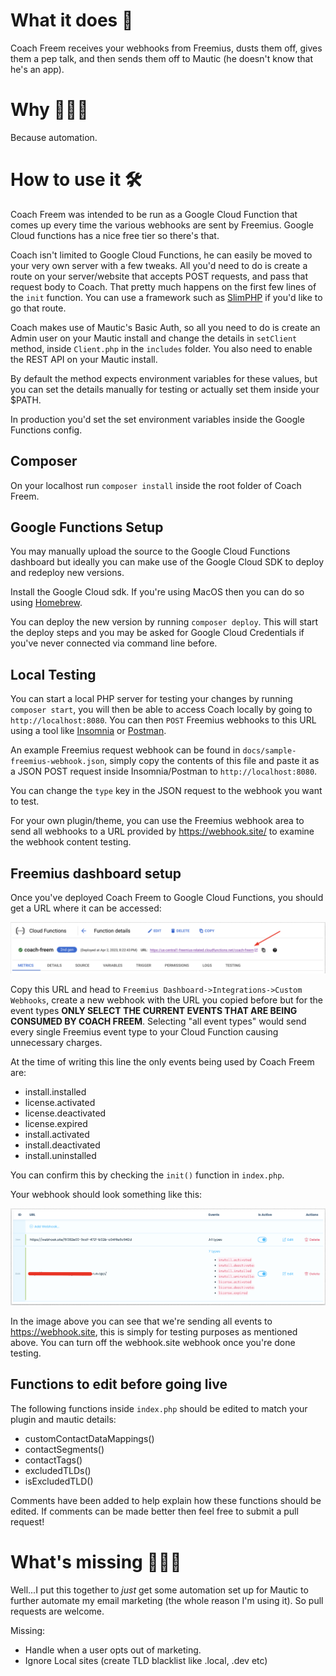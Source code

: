 # What it does 🤔

Coach Freem receives your webhooks from Freemius, dusts them off, gives them a pep talk, and then sends them off to Mautic (he doesn't know that he's an app).

# Why 🤷🏾‍♂️

Because automation.

# How to use it 🛠️

Coach Freem was intended to be run as a Google Cloud Function that comes up every time the various webhooks are sent by Freemius. Google Cloud functions has a nice free tier so there's that.

Coach isn't limited to Google Cloud Functions, he can easily be moved to your very own server with a few tweaks. All you'd need to do is create a route on your server/website that accepts POST requests, and pass that request body to Coach. 
That pretty much happens on the first few lines of the `init` function. You can use a framework such as [SlimPHP](https://www.slimframework.com/) if you'd like to go that route.

Coach makes use of Mautic's Basic Auth, so all you need to do is create an Admin user on your Mautic install and change the details in `setClient` method, inside `Client.php` in the `includes` folder. You also need to enable the REST API on your Mautic install.

By default the method expects environment variables for these values, but you can set the details manually for testing or actually set them inside your $PATH.

In production you'd set the set environment variables inside the Google Functions config.

## Composer

On your localhost run `composer install` inside the root folder of Coach Freem.
## Google Functions Setup

You may manually upload the source to the Google Cloud Functions dashboard but ideally you can make use of the Google Cloud SDK to deploy and redeploy new versions.

Install the Google Cloud sdk. If you're using MacOS then you can do so using [Homebrew](https://formulae.brew.sh/cask/google-cloud-sdk).

You can deploy the new version by running `composer deploy`. This will start the deploy steps and you may be asked for Google Cloud Credentials if you've never connected via command line before.

## Local Testing

You can start a local PHP server for testing your changes by running `composer start`, you will then be able to access Coach locally by going to `http://localhost:8080`. You can then `POST` Freemius webhooks to this URL using a tool like [Insomnia](https://insomnia.rest/) or [Postman](https://www.postman.com/).

An example Freemius request webhook can be found in `docs/sample-freemius-webhook.json`, simply copy the contents of this file and paste it as a JSON POST request inside Insomnia/Postman to `http://localhost:8080`.

You can change the `type` key in the JSON request to the webhook you want to test. 

For your own plugin/theme, you can use the Freemius webhook area to send all webhooks to a URL provided by https://webhook.site/ to examine the webhook content testing.

## Freemius dashboard setup

Once you've deployed Coach Freem to Google Cloud Functions, you should get a URL where it can be accessed:

![Google Cloud Function URL](./docs/url.png)

Copy this URL and head to `Freemius Dashboard->Integrations->Custom Webhooks`, create a new webhook with the URL you copied before but for the event types **ONLY SELECT THE CURRENT EVENTS THAT ARE BEING CONSUMED BY COACH FREEM**. Selecting "all event types" would send every single Freemius event type to your Cloud Function causing unnecessary charges.

At the time of writing this line the only events being used by Coach Freem are:

- install.installed
- license.activated
- license.deactivated
- license.expired
- install.activated
- install.deactivated
- install.uninstalled

You can confirm this by checking the `init()` function in `index.php`. 

Your webhook should look something like this:

![Example webhook configured](./docs/webhooks.png)

In the image above you can see that we're sending all events to https://webhook.site, this is simply for testing purposes as mentioned above. You can turn off the webhook.site webhook once you're done testing.
## Functions to edit before going live

The following functions inside `index.php` should be edited to match your plugin and mautic details:

- customContactDataMappings()
- contactSegments()
- contactTags()
- excludedTLDs()
- isExcludedTLD()

Comments have been added to help explain how these functions should be edited. If comments can be made better then feel free to submit a pull request! 


# What's missing 👨🏾‍💻

Well...I put this together to *just* get some automation set up for Mautic to further automate my email marketing (the whole reason I'm using it). So pull requests are welcome.

Missing:

- Handle when a user opts out of marketing.
- Ignore Local sites (create TLD blacklist like .local, .dev etc)